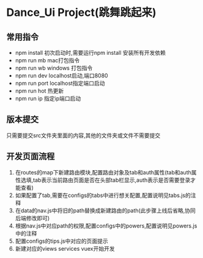 # Dance_Ui Project(跳舞跳起来)

 
 
 ## 常用指令
 * npm install 初次启动时,需要运行npm install 安装所有开发依赖
 * npm run mb mac打包指令
 * npm run wb windows 打包指令
 * npm run dev localhost启动,端口8080
 * npm run port localhost指定端口启动
 * npm run hot 热更新
 * npm run ip 指定ip端口启动
 
 ## 版本提交
 只需要提交src文件夹里面的内容,其他的文件夹或文件不需要提交
 
 ## 开发页面流程
 1. 在routes的map下新建路由模块,配置路由对象及tab和auth属性(tab和auth属性选填,tab表示当前路由页面是否在头部tab栏显示,auth表示是否需要登录才能查看)
 2. 如果配置了tab,需要在configs的tabs中进行想关配置,配置说明见tabs.js的注释
 3. 在data的nav.js中将旧的path替换成新建路由的path(此步骤上线后省略,协同后端修改即可)
 4. 根据nav.js中对应path的权限,配置configs中的powers,配置说明见powers.js中的注释
 5. 配置configs的tips.js中对应的页面提示
 6. 新建对应的views services vuex开始开发
